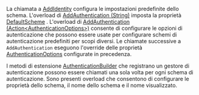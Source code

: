La chiamata a [AddIdentity](/dotnet/api/microsoft.extensions.dependencyinjection.identityservicecollectionextensions.addidentity) configura le impostazioni predefinite dello schema. L'overload di [AddAuthentication (String)](/dotnet/api/microsoft.extensions.dependencyinjection.authenticationservicecollectionextensions.addauthentication#Microsoft_Extensions_DependencyInjection_AuthenticationServiceCollectionExtensions_AddAuthentication_Microsoft_Extensions_DependencyInjection_IServiceCollection_System_String_) imposta la proprietà [DefaultScheme](/dotnet/api/microsoft.aspnetcore.authentication.authenticationoptions.defaultscheme) . L'overload di [AddAuthentication (Action&lt;AuthenticationOptions&gt;)](/dotnet/api/microsoft.extensions.dependencyinjection.authenticationservicecollectionextensions.addauthentication#Microsoft_Extensions_DependencyInjection_AuthenticationServiceCollectionExtensions_AddAuthentication_Microsoft_Extensions_DependencyInjection_IServiceCollection_System_Action_Microsoft_AspNetCore_Authentication_AuthenticationOptions__) consente di configurare le opzioni di autenticazione che possono essere usate per configurare schemi di autenticazione predefiniti per scopi diversi. Le chiamate successive a `AddAuthentication` eseguono l'override delle proprietà [AuthenticationOptions](/dotnet/api/microsoft.aspnetcore.builder.authenticationoptions) configurate in precedenza.

I metodi di estensione [AuthenticationBuilder](/dotnet/api/microsoft.aspnetcore.authentication.authenticationbuilder) che registrano un gestore di autenticazione possono essere chiamati una sola volta per ogni schema di autenticazione. Sono presenti overload che consentono di configurare le proprietà dello schema, il nome dello schema e il nome visualizzato.
